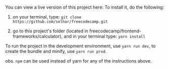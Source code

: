 You can view a live version of this project here: 
To install it, do the following:

1. on your terminal, type: `git clone https://github.com/selhar/freecodecamp.git`

2. go to this project's folder (located in freecodecamp/frontend-frameworks/calculator), and in your terminal type: `yarn install`

To run the project in the development environment, use `yarn run dev`, to create the bundle and minify, use `yarn run prod`. 

obs. `npm` can be used instead of yarn for any of the instructions above.